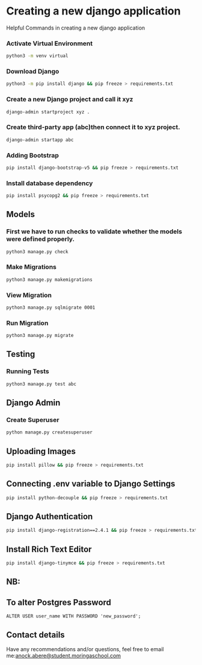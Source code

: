Creating a new django application
=================================
Helpful Commands in creating a new django application

### Activate Virtual Environment

```bash
python3 -m venv virtual
```

### Download Django
```bash
python3 -m pip install django && pip freeze > requirements.txt
```

### Create a new Django project and call it xyz
```bash
django-admin startproject xyz .
```

### Create third-party app (abc)then connect it to xyz project.
```bash
django-admin startapp abc
```

### Adding Bootstrap
```bash
pip install django-bootstrap-v5 && pip freeze > requirements.txt
```

### Install database dependency
```bash
pip install psycopg2 && pip freeze > requirements.txt
```

## Models

### First we have to run checks to validate whether the models were defined properly.
```bash
python3 manage.py check
```
### Make Migrations
```bash
python3 manage.py makemigrations
```
### View Migration
```bash
python3 manage.py sqlmigrate 0001
```
### Run Migration
```bash
python3 manage.py migrate
```
## Testing

### Running Tests
```bash
python3 manage.py test abc
```
## Django Admin

### Create Superuser
```bash
python manage.py createsuperuser
```
## Uploading Images
```bash
pip install pillow && pip freeze > requirements.txt
```
## Connecting .env variable to Django Settings
```bash
pip install python-decouple && pip freeze > requirements.txt
```

## Django Authentication

```bash
pip install django-registration==2.4.1 && pip freeze > requirements.txt
```

## Install Rich Text Editor
```bash
pip install django-tinymce && pip freeze > requirements.txt
```

## NB:

## To alter Postgres Password
    ALTER USER user_name WITH PASSWORD 'new_password';

## Contact details
Have any recommendations and/or questions, feel free to email me:[anock.abere@student.moringaschool.com](mailto:anock.abere@student.moringaschool.com)